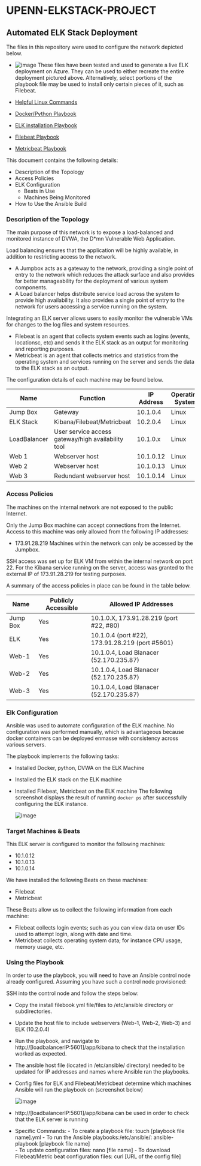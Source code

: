 # UPENN-ELKSTACK-PROJECT
## Automated ELK Stack Deployment

The files in this repository were used to configure the network depicted below.

- ![image](https://user-images.githubusercontent.com/44678341/159196357-ebcb4cef-5085-4c90-a1b3-f47ace5399ef.png)
These files have been tested and used to generate a live ELK deployment on Azure. They can be used to either recreate the entire deployment pictured above. Alternatively, select portions of the playbook file may be used to install only certain pieces of it, such as Filebeat.

- [Helpful Linux Commands](https://github.com/ozk649/UPENN-ELKSTACK-PROJECT/blob/main/Bash/command-ssh-keygeneration.txt)
- [Docker/Python Playbook](https://github.com/ozk649/UPENN-ELKSTACK-PROJECT/blob/main/Ansible/pentest.yml)
- [ELK installation Playbook](https://github.com/ozk649/UPENN-ELKSTACK-PROJECT/blob/main/Ansible/install-ELK.yml)
- [Filebeat Playbook](https://github.com/ozk649/UPENN-ELKSTACK-PROJECT/blob/main/Ansible/filebeat-playbook.yml)
- [Metricbeat Playbook](https://github.com/ozk649/UPENN-ELKSTACK-PROJECT/blob/main/Ansible/metricbeat-playbook.yml)

This document contains the following details:
- Description of the Topology
- Access Policies
- ELK Configuration
  - Beats in Use
  - Machines Being Monitored
- How to Use the Ansible Build


### Description of the Topology

The main purpose of this network is to expose a load-balanced and monitored instance of DVWA, the D*mn Vulnerable Web Application.

Load balancing ensures that the application will be highly available, in addition to restricting access to the network.
- A Jumpbox acts as a gateway to the network, providing a single point of entry to the network which reduces the attack surface and also provides for better manageability for the deployment of various system components.
- A Load balancer helps distribute service load across the system to provide high availability. It also provides a single point of entry to the network for users accessing a service running on the system.

Integrating an ELK server allows users to easily monitor the vulnerable VMs for changes to the log files and system resources.
- Filebeat is an agent that collects system events such as logins (events, locationsc, etc)  and sends it the ELK stack as an output for monitoring and reporting purposes.
- Metricbeat is an agent that collects metrics and statistics from the operating system and services running on the server and sends the data to the ELK stack as an output.

The configuration details of each machine may be found below.


| Name         | Function                                            | IP Address | Operating System |
|----------    |-----------------------------------------------------|------------|------------------|
| Jump Box     | Gateway                                             | 10.1.0.4   | Linux            |
| ELK Stack    | Kibana/Filebeat/Metricbeat                          | 10.2.0.4   | Linux            |
| LoadBalancer | User service access gateway/high availability tool  | 10.1.0.x   | Linux            |
| Web 1        | Webserver host                                      | 10.1.0.12  | Linux            |
| Web 2        | Webserver host                                      | 10.1.0.13  | Linux            |
| Web 3        | Redundant webserver host                            | 10.1.0.14  | Linux            |

### Access Policies

The machines on the internal network are not exposed to the public Internet. 

Only the Jump Box machine can accept connections from the Internet. Access to this machine was only allowed from the following IP addresses:
- 173.91.28.219
Machines within the network can only be accessed by the Jumpbox.

SSH access was set up for ELK VM from within the internal network on port 22. For the Kibana service running on the server, access was granted to the external IP of 173.91.28.219 for testing purposes.

A summary of the access policies in place can be found in the table below.

| Name     | Publicly Accessible | Allowed IP Addresses                           |
|----------|---------------------|----------------------------------------------- | 
| Jump Box | Yes                 | 10.1.0.X, 173.91.28.219 (port #22, #80)        |
| ELK      | Yes                 | 10.1.0.4 (port #22), 173.91.28.219 (port #5601)|
| Web-1    | Yes                 | 10.1.0.4, Load Blanacer (52.170.235.87)        |
| Web-2    | Yes                 | 10.1.0.4, Load Blanacer (52.170.235.87)        |
| Web-3    | Yes                 | 10.1.0.4, Load Blanacer (52.170.235.87)        |
### Elk Configuration

Ansible was used to automate configuration of the ELK machine. No configuration was performed manually, which is advantageous because docker containers can be deployed enmasse with consistency across various servers.

The playbook implements the following tasks:
- Installed Docker, python, DVWA on the ELK Machine
- Installed the ELK stack on the ELK machine
- lnstalled Filebeat, Metricbeat on the ELK machine
The following screenshot displays the result of running `docker ps` after successfully configuring the ELK instance.

  ![image](https://user-images.githubusercontent.com/44678341/159196357-ebcb4cef-5085-4c90-a1b3-f47ace5399ef.png)

### Target Machines & Beats
This ELK server is configured to monitor the following machines:
- 10.1.0.12
- 10.1.0.13
- 10.1.0.14

We have installed the following Beats on these machines:
- Filebeat
- Metricbeat

These Beats allow us to collect the following information from each machine:
- Filebeat collects login events; such as you can view data on user IDs used to attempt login, along with date and time.
- Metricbeat collects operating system data; for instance CPU usage, memory usage, etc.

### Using the Playbook
In order to use the playbook, you will need to have an Ansible control node already configured. Assuming you have such a control node provisioned: 

SSH into the control node and follow the steps below:
- Copy the install filebook yml file/files to /etc/ansible directory or subdirectories.
- Update the host file to include webservers (Web-1, Web-2, Web-3) and ELK (10.2.0.4)
- Run the playbook, and navigate to http://[loadbalancerIP:5601]/app/kibana to check that the installation worked as expected.
- The ansible host file (located in /etc/ansible/ directory) needed to be updated for IP addresses and names where Ansible ran the playbooks.
- Config files for ELK and Filebeat/Metricbeat determine which machines Ansible will run the playbook on (screenshot below)

    ![image](https://user-images.githubusercontent.com/44678341/159197539-70064e61-a55a-412c-87f5-17a205426429.png)

- http://[loadbalancerIP:5601]/app/kibana can be used in order to check that the ELK server is running

- Specific Commands:
        - To create a playbook file: touch [playbook file name].yml
        - To run the Ansible playbooks:/etc/ansible/: ansible-playbook [playbook file name]   
        - To update configuration files: nano [file name]
        - To download Filebeat/Metric beat configuration files: curl [URL of the config file] 
